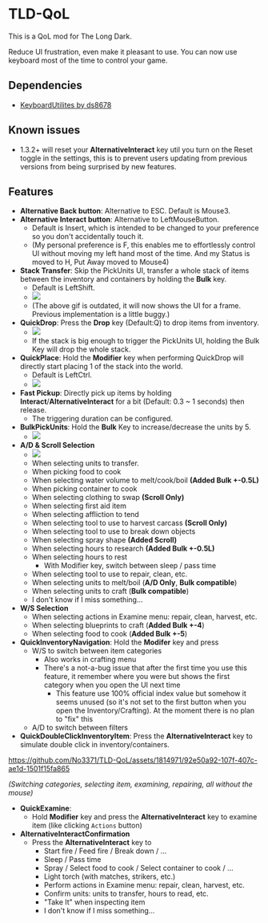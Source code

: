 # TLD-QoL

This is a QoL mod for The Long Dark.

Reduce UI frustration, even make it pleasant to use. You can now use keyboard most of the time to control your game.

## Dependencies

- [KeyboardUtilites by ds8678](https://github.com/ds5678/KeyboardUtilities)

## Known issues

- 1.3.2+ will reset your **AlternativeInteract** key util you turn on the Reset toggle in the settings, this is to prevent users updating from previous versions from being surprised by new features.

## Features

- **Alternative Back button**: Alternative to ESC. Default is Mouse3.
- **Alternative Interact button**: Alternative to LeftMouseButton.
    - Default is Insert, which is intended to be changed to your preference so you don't accidentally touch it.
    - (My personal preference is F, this enables me to effortlessly control UI without moving my left hand most of the time. And my Status is moved to H, Put Away moved to Mouse4)
- **Stack Transfer**: Skip the PickUnits UI, transfer a whole stack of items between the inventory and containers by holding the **Bulk** key.
    - Default is LeftShift.
    - ![](https://imgur.com/fpqn05t.gif)
    - (The above gif is outdated, it will now shows the UI for a frame. Previous implementation is a little buggy.)
- **QuickDrop**: Press the **Drop** key (Default:Q) to drop items from inventory.
    - ![](https://imgur.com/B2W7jzl.gif)
    - If the stack is big enough to trigger the PickUnits UI, holding the Bulk Key will drop the whole stack.
- **QuickPlace**: Hold the **Modifier** key when performing QuickDrop will directly start placing 1 of the stack into the world.
    - Default is LeftCtrl.
    - ![](https://imgur.com/YWmLUtC.gif)
- **Fast Pickup**: Directly pick up items by holding **Interact**/**AlternativeInteract** for a bit (Default: 0.3 ~ 1 seconds) then release.
    - The triggering duration can be configured.
- **BulkPickUnits**: Hold the **Bulk** Key to increase/decrease the units by 5.
    - ![](https://imgur.com/JCACe0R.gif)
- **A/D & Scroll Selection**
    - ![](https://imgur.com/7O89m10.gif)
    - When selecting units to transfer.
    - When picking food to cook
    - When selecting water volume to melt/cook/boil **(Added Bulk +-0.5L)**
    - When picking container to cook
    - When selecting clothing to swap **(Scroll Only)**
    - When selecting first aid item
    - When selecting affliction to tend
    - When selecting tool to use to harvest carcass **(Scroll Only)**
    - When selecting tool to use to break down objects
    - When selecting spray shape **(Added Scroll)**
    - When selecting hours to research **(Added Bulk +-0.5L)**
    - When selecting hours to rest
        - With Modifier key, switch between sleep / pass time
    - When selecting tool to use to repair, clean, etc.
    - When selecting units to melt/boil (**A/D Only**, **Bulk compatible**)
    - When selecting units to craft (**Bulk compatible**)
    - I don't know if I miss something...
- **W/S Selection**
    - When selecting actions in Examine menu: repair, clean, harvest, etc.
    - When selecting blueprints to craft (**Added Bulk +-4**)
    - When selecting food to cook (**Added Bulk +-5**)
- **QuickInventoryNavigation**: Hold the **Modifer** key and press
    - W/S to switch between item categories
        - Also works in crafting menu
        - There's a not-a-bug issue that after the first time you use this feature, it remember where you were but shows the first category when you open the UI next time
            - This feature use 100% official index value but somehow it seems unused (so it's not set to the first button when you open the Inventory/Crafting). At the moment there is no plan to "fix" this
    - A/D to switch between filters
- **QuickDoubleClickInventoryItem**: Press the **AlternativeInteract** key to simulate double click in inventory/containers.

https://github.com/No3371/TLD-QoL/assets/1814971/92e50a92-107f-407c-ae1d-1501f15fa865

*(Switching categories, selecting item, examining, repairing, all without the mouse)*

- **QuickExamine**:
    - Hold **Modifier** key and press the **AlternativeInteract** key to examine item (like clicking `Actions` button)
- **AlternativeInteractConfirmation**
    - Press the **AlternativeInteract** key to
        - Start fire / Feed fire / Break down / ...
        - Sleep / Pass time
        - Spray / Select food to cook / Select container to cook / ...
        - Light torch (with matches, strikers, etc.)
        - Perform actions in Examine menu: repair, clean, harvest, etc.
        - Confirm units: units to transfer, hours to read, etc.
        - "Take It" when inspecting item
        - I don't know if I miss something...
